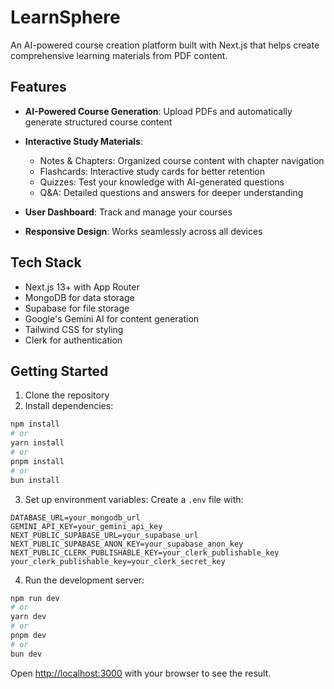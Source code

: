 # LearnSphere

An AI-powered course creation platform built with Next.js that helps create comprehensive learning materials from PDF content.

## Features

- **AI-Powered Course Generation**: Upload PDFs and automatically generate structured course content
- **Interactive Study Materials**:
  - Notes & Chapters: Organized course content with chapter navigation
  - Flashcards: Interactive study cards for better retention
  - Quizzes: Test your knowledge with AI-generated questions
  - Q&A: Detailed questions and answers for deeper understanding

- **User Dashboard**: Track and manage your courses
- **Responsive Design**: Works seamlessly across all devices

## Tech Stack

- Next.js 13+ with App Router
- MongoDB for data storage
- Supabase for file storage
- Google's Gemini AI for content generation
- Tailwind CSS for styling
- Clerk for authentication

## Getting Started

1. Clone the repository
2. Install dependencies:
```bash
npm install
# or
yarn install
# or
pnpm install
# or
bun install
```

3. Set up environment variables:
Create a `.env` file with:
```
DATABASE_URL=your_mongodb_url
GEMINI_API_KEY=your_gemini_api_key
NEXT_PUBLIC_SUPABASE_URL=your_supabase_url
NEXT_PUBLIC_SUPABASE_ANON_KEY=your_supabase_anon_key
NEXT_PUBLIC_CLERK_PUBLISHABLE_KEY=your_clerk_publishable_key
your_clerk_publishable_key=your_clerk_secret_key
```

4. Run the development server:
```bash
npm run dev
# or
yarn dev
# or
pnpm dev
# or
bun dev
```

Open [http://localhost:3000](http://localhost:3000) with your browser to see the result.
